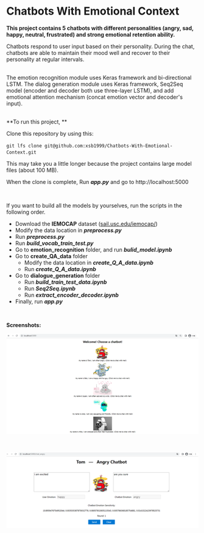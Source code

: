 # Chatbots With Emotional Context

**This project contains 5 chatbots with different personalities (angry, sad, happy, neutral, frustrated) and strong emotional retention ability.**

Chatbots respond to user input based on their personality. During the chat, chatbots are able to maintain their mood well and recover to their personality at regular intervals.
<br><br>

The emotion recognition module uses Keras framework and bi-directional LSTM. The dialog generation module uses Keras framework, Seq2Seq model (encoder and decoder both use three-layer LSTM), and add emotional attention mechanism (concat emotion vector and decoder's input).
<br><br>

**To run this project, **

Clone this repository by using this:

`git lfs clone git@github.com:xsb1999/Chatbots-With-Emotional-Context.git`

This may take you a little longer because the project contains large model files (about 100 MB).

When the clone is complete, Run ***app.py*** and go to http://localhost:5000

<br>

If you want to build all the models by yourselves, run the scripts in the following order.

- Download the **IEMOCAP** dataset ([sail.usc.edu/iemocap/](https://sail.usc.edu/iemocap/))
- Modify the data location in ***preprocess.py***
- Run ***preprocess.py***
- Run ***build_vocab_train_test.py***
- Go to **emotion_recognition** folder, and run ***bulid_model.ipynb***
- Go to **create_QA_data** folder
	- Modify the data location in ***create_Q_A_data.ipynb***
	- Run ***create_Q_A_data.ipynb***
- Go to **dialogue_generation** folder
	- Run ***build_train_test_data.ipynb***
	- Run ***Seq2Seq.ipynb***
	- Run ***extract_encoder_decoder.ipynb***
- Finally, run ***app.py***

<br>

**Screenshots:**

![screenshot1](./static/pics/screenshot1.png)

<br>

![screenshot1](./static/pics/screenshot2.png)

